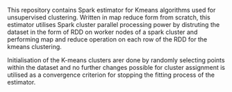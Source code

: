 This repository contains Spark estimator for Kmeans algorithms used for unsupervised clustering. Written in map reduce form from scratch, this estimator utilises Spark
cluster parallel processing power by distruting the dataset in the form of RDD on worker nodes of a spark cluster and performing map and reduce operation on each row of 
the RDD for the kmeans clustering.


Initialisation of the K-means clusters arer done by randomly selecting points within the dataset and no further changes possible for cluster assignment
is utilised as a convergence criterion for stopping the fitting process of the estimator.
